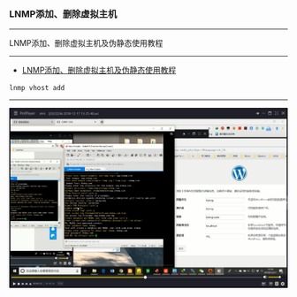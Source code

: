 ### LNMP添加、删除虚拟主机

---

LNMP添加、删除虚拟主机及伪静态使用教程

---
- [LNMP添加、删除虚拟主机及伪静态使用教程](https://lnmp.org/faq/lnmp-vhost-add-howto.html)
```
lnmp vhost add
```
---
![login](wordpress_install_20181217201644.png)
